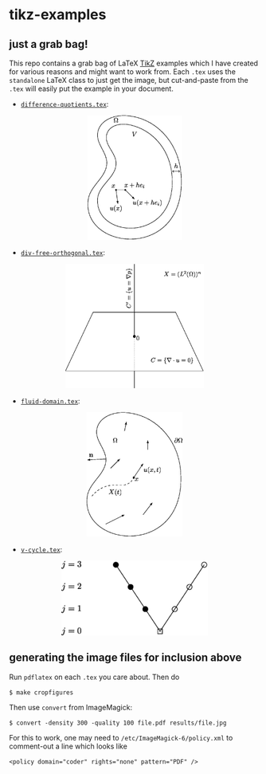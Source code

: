 # tikz-examples

## just a grab bag!

This repo contains a grab bag of LaTeX [TikZ](https://texample.net/tikz/) examples which I have created for various reasons and might want to work from.  Each `.tex` uses the `standalone` LaTeX class to just get the image, but cut-and-paste from the `.tex` will easily put the example in your document.

* [`difference-quotients.tex`](difference-quotients.tex):
<p align="center">
  <img src="results/difference-quotients.jpg" height="250" /img> </a>
</p>

* [`div-free-orthogonal.tex`](div-free-orthogonal.tex):
<p align="center">
  <img src="results/div-free-orthogonal.jpg" height="250" /img> </a>
</p>

* [`fluid-domain.tex`](fluid-domain.tex):
<p align="center">
  <img src="results/fluid-domain.jpg" height="250" /img> </a>
</p>

* [`v-cycle.tex`](v-cycle.tex):
<p align="center">
  <img src="results/v-cycle.jpg" height="150" /img> </a>
</p>

## generating the image files for inclusion above

Run `pdflatex` on each `.tex` you care about.  Then do

    $ make cropfigures

Then use `convert` from ImageMagick:

    $ convert -density 300 -quality 100 file.pdf results/file.jpg

For this to work, one may need to `/etc/ImageMagick-6/policy.xml` to comment-out a line which looks like

    <policy domain="coder" rights="none" pattern="PDF" />